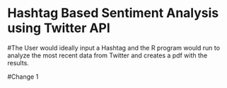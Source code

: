 # Hashtag Based Sentiment Analysis using Twitter API

#The User would ideally input a Hashtag and the R program would run to analyze the most recent data from Twitter and creates a pdf with the results. 

#Change 1